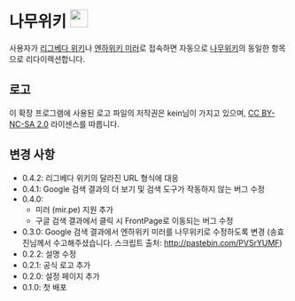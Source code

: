 # 나무위키 <img src="https://raw.github.com/youngminz/namuwiki/master/src/logo.png" width="32">
사용자가 [리그베다 위키](http://rigvedawiki.net/)나 [엔하위키 미러](https://mirror.enha.kr/)로 접속하면 자동으로 [나무위키](https://namu.wiki/)의 동일한 항목으로 리다이렉션합니다.

## 로고
이 확장 프로그램에 사용된 로고 파일의 저작권은 kein님이 가지고 있으며, [CC BY-NC-SA 2.0](https://creativecommons.org/licenses/by-nc-sa/2.0/deed.ko) 라이센스를 따릅니다.

## 변경 사항
* 0.4.2: 리그베다 위키의 달라진 URL 형식에 대응
* 0.4.1: Google 검색 결과의 더 보기 및 검색 도구가 작동하지 않는 버그 수정
* 0.4.0:
  - 미러 (mir.pe) 지원 추가
  - 구글 검색 결과에서 클릭 시 FrontPage로 이동되는 버그 수정
* 0.3.0: Google 검색 결과에서 엔하위키 미러를 나무위키로 수정하도록 변경 (송효진님께서 수고해주셨습니다. 스크립트 출처:
http://pastebin.com/PVSrYUMF)
* 0.2.2: 설명 수정
* 0.2.1: 공식 로고 추가
* 0.2.0: 설정 페이지 추가
* 0.1.0: 첫 배포

